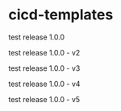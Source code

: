 # cicd-templates

test release 1.0.0

test release 1.0.0 - v2

test release 1.0.0 - v3

test release 1.0.0 - v4

test release 1.0.0 - v5
